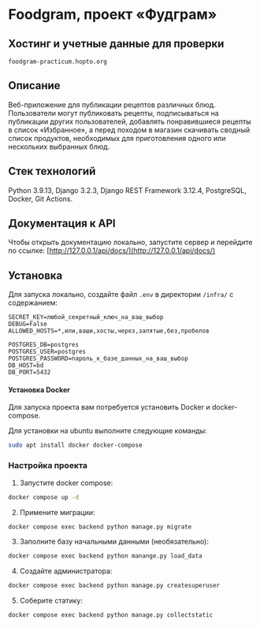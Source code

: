 # Foodgram, проект «Фудграм»
## Хостинг и учетные данные для проверки
```
foodgram-practicum.hopto.org
```

## Описание
Веб-приложение для публикации рецептов различных блюд.
Пользователи могут публиковать рецепты, подписываться на публикации других пользователей, добавлять понравившиеся рецепты в список «Избранное», а перед походом в магазин скачивать сводный список продуктов, необходимых для приготовления одного или нескольких выбранных блюд.

## Стек технологий
Python 3.9.13, Django 3.2.3, Django REST Framework 3.12.4, PostgreSQL, Docker, Git Actions.

## Документация к API
Чтобы открыть документацию локально, запустите сервер и перейдите по ссылке:
[http://127.0.0.1/api/docs/](http://127.0.0.1/api/docs/)

## Установка
Для запуска локально, создайте файл `.env` в директории `/infra/` с содержанием:
```
SECRET_KEY=любой_секретный_ключ_на_ваш_выбор
DEBUG=False
ALLOWED_HOSTS=*,или,ваши,хосты,через,запятые,без,пробелов

POSTGRES_DB=postgres
POSTGRES_USER=postgres
POSTGRES_PASSWORD=пароль_к_базе_данных_на_ваш_выбор
DB_HOST=bd
DB_PORT=5432
```

#### Установка Docker
Для запуска проекта вам потребуется установить Docker и docker-compose.

Для установки на ubuntu выполните следующие команды:
```bash
sudo apt install docker docker-compose
```

### Настройка проекта
1. Запустите docker compose:
```bash
docker compose up -d
```
2. Примените миграции:
```bash
docker compose exec backend python manage.py migrate
```
3. Заполните базу начальными данными (необязательно):
```bash
docker compose exec backend python manange.py load_data
```
4. Создайте администратора:
```bash
docker compose exec backend python manage.py createsuperuser
```
5. Соберите статику:
```bash
docker compose exec backend python manage.py collectstatic
```
